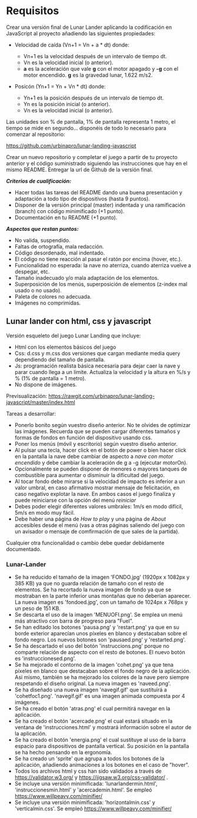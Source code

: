 # Requisitos

Crear una versión final de Lunar Lander aplicando la codificación en JavaScript al proyecto añadiendo las siguientes propiedades:
+ Velocidad de caída (Vn+1 = Vn + a * dt) donde:
  * Vn+1 es la velocidad después de un intervalo de tiempo dt.
  * Vn es la velocidad inicial (o anterior).
  * __a__ es la aceleración que vale __g__ con el motor apagado y __-g__ con el motor encendido. __g__ es la gravedad lunar, 1.622 m/s2.

+ Posicón (Yn+1 = Yn + Vn * dt) donde:
  * Yn+1 es la posición después de un intervalo de tiempo dt.
  * Yn es la posición inicial (o anterior).
  * Vn es la velocidad inicial (o anterior).

Las unidades son % de pantalla, 1% de pantalla representa 1 metro, el tiempo se mide en segundo... disponéis de todo lo necesario para comenzar al repositorio:

https://github.com/urbinapro/lunar-landing-javascript

Crear un nuevo repositorio y completar el juego a partir de tu proyecto anterior y el código suministrado siguiendo las instrucciones que hay en el mismo README. Entregar la url de Github de la versión final.

__*Criterios de cualificación:*__
+ Hacer todas las tareas del README dando una buena presentación y adaptación a todo tipo de dispositivos (hasta 9 puntos).
+ Disponer de la versión principal (master) indentada y una ramificación (branch) con código minimificado (+1 punto).
+ Documentación en tu README (+1 punto).

__*Aspectos que restan puntos:*__
+ No valida, suspendido.
+ Faltas de ortografía, mala redacción.
+ Código desordenado, mal indentado.
+ El código no tiene reacción al pasar el ratón por encima (hover, etc.).
+ Funcionalidad no esperada: la nave no aterriza, cuando aterriza vuelve a despegar, etc.
+ Tamaño inadecuado y/o mala adaptación de los elementos.
+ Superposición de los menús, superposición de elementos (z-index mal usado o no usado).
+ Paleta de colores no adecuada.
+ Imágenes no comprimidas.

## Lunar lander con html, css y javascript
Versión esqueleto del juego Lunar Landing que incluye:

* Html con los elementos básicos del juego
* Css: d.css y m.css dos versiones que cargan mediante media query dependiendo del tamaño de pantalla.
* Js: programación realista básica necesaria para dejar caer la nave y parar cuando llega a un límite. Actualiza la velocidad y la altura en %/s y % (1% de pantalla = 1 metro).
* No dispone de imágenes.

Previsualización: https://rawgit.com/urbinapro/lunar-landing-javascript/master/index.html

Tareas a desarrollar:
* Ponerlo bonito según vuestro diseño anterior. No te olvides de optimizar las imágenes. Recuerda que se pueden cargar diferentes tamaños y formas de fondos en función del dispositivo usando css.
* Poner los menús (móvil y escritorio) según vuestro diseño anterior.
* Al pulsar una tecla, hacer click en el botón de power o bien hacer click en la pantalla la nave debe cambiar de aspecto a *nave con motor encendido* y debe cambiar la aceleración de g a -g (ejecutar motorOn).
* Opcionalmente se pueden disponer de menores o mayores tanques de combustible para aumentar o disminuir la dificultad del juego.
* Al tocar fondo debe mirarse si la velocidad de impacto es inferior a un valor umbral, en caso afirmativo mostrar mensaje de felicitación, en caso negativo explotar la nave. En ambos casos el juego finaliza y puede reiniciarse con la opción del menú *reiniciar*
* Debes poder elegir diferentes valores umbrales: 1m/s en modo difícil, 5m/s en modo muy fácil.
* Debe haber una página de *How to play* y una página de *About* accesibles desde el menú (vas a otras páginas saliendo del juego con un avisador o mensaje de comfirmación de que sales de la partida).

Cualquier otra funcionalidad o cambio debe quedar debidamente documentado.

### Lunar-Lander

+ Se ha reducido el tamaño de la imagen 'FONDO.jpg' (1920px x 1082px y 385 KB) ya que no guarda relación de tamaño con el resto de elementos. Se ha recortado la nueva imagen de fondo ya que se mostraban en la parte inferior unas montañas que no deberían aparecer. La nueva imagen es 'fondoed.jpg', con un tamaño de 1024px x 768px y un peso de 151 KB.
+ Se descarta el uso de la imagen 'MENUOFI.png'. Se emplea un menú más atractivo con barra de progreso para "Fuel".
+ Se han editado los botones 'pausa.png' y 'restart.png' ya que en su borde exterior aparecían unos píxeles en blanco y destacaban sobre el fondo negro. Los nuevos botones son 'pausaed.png' y 'restarted.png'.
+ Se ha descartado el uso del botón 'instruccions.png' porque no comparte relación de aspecto con el resto de botones. El nuevo botón es 'instruccionesed.png'.
+ Se ha mejorado el contorno de la imagen 'cohet.png' ya que tena píxeles en blanco que destacaban sobre el fondo negro de la aplicación. Así mismo, también se ha mejorado los colores de la nave pero siempre respetando el diseño original. La nueva imagen es 'naveed.png'.
+ Se ha diseñado una nueva imagen 'navegif.gif' que sustituirá a 'cohetfoc1.png'. 'navegif.gif' es una imagen animada compuesta por 4 imágenes.
+ Se ha creado el botón 'atras.png' el cual permitirá navegar en la aplicación.
+ Se ha creado el botón 'acercade.png' el cual estará situado en la ventana de 'instrucciones.html' y mostrará información sobre el autor de la aplicación.
+ Se ha creado el botón 'energia.png' el cual sustituye al uso de la barra espacio para dispositivos de pantalla vertical. Su posición en la pantalla se ha hecho pensando en la ergonomía.
+ Se ha creado un 'sprite' que agrupa a todos los botones de la aplicación, añadiendo animaciones a los botones en el caso de "hover".
+ Todos los archivos html y css han sido validados a través de https://validator.w3.org/ y https://jigsaw.w3.org/css-validator/ .
+ Se incluye una versión minimificada: 'lunarlandermin.html', 'instruccionesmin.html' y 'acercademin.html'. Se empleó https://www.willpeavy.com/minifier/
+ Se incluye una versión minimificada: 'horizontalmin.css' y 'verticalmin.css'. Se empleó https://www.willpeavy.com/minifier/
